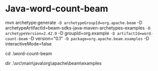 # Java-word-count-beam
mvn archetype:generate `
  -D archetypeGroupId=org.apache.beam `
  -D archetypeArtifactId=beam-sdks-java-maven-archetypes-examples `
  -D archetypeVersion=2.42.0 `
  -D groupId=org.example `
  -D artifactId=word-count-beam `
  -D version="0.1" `
  -D package=org.apache.beam.examples `
  -D interactiveMode=false
  <br>
  
   cd .\word-count-beam
  <br>
  
   dir .\src\main\java\org\apache\beam\examples
  <br>
  
